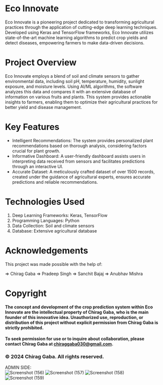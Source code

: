 # Eco Innovate
Eco Innovate is a pioneering project dedicated to transforming agricultural practices through the application of cutting-edge deep learning techniques. Developed using Keras and TensorFlow frameworks, Eco Innovate utilizes state-of-the-art machine learning algorithms to predict crop yields and detect diseases, empowering farmers to make data-driven decisions.

# Project Overview
Eco Innovate employs a blend of soil and climate sensors to gather environmental data, including soil pH, temperature, humidity, sunlight exposure, and moisture levels. Using AI/ML algorithms, the software analyzes this data and compares it with an extensive database of information on various fruits and plants. This system provides actionable insights to farmers, enabling them to optimize their agricultural practices for better yield and disease management.

# Key Features
* Intelligent Recommendations: The system provides personalized plant recommendations based on thorough analysis, considering factors crucial for plant growth.
* Informative Dashboard: A user-friendly dashboard assists users in interpreting data received from sensors and facilitates predictions through an interactive UI.
* Accurate Dataset: A meticulously crafted dataset of over 1500 records, created under the guidance of agricultural experts, ensures accurate predictions and reliable recommendations.

# Technologies Used
1. Deep Learning Frameworks: Keras, TensorFlow
2. Programming Languages: Python
3. Data Collection: Soil and climate sensors
4. Database: Extensive agricultural database

# Acknowledgements
This project was made possible with the help of:

=> Chirag Gaba
=> Pradeep Singh
=> Sanchit Bajaj
=> Anubhav Mishra

# Copyright
**The concept and development of the crop prediction system within Eco Innovate are the intellectual property of Chirag Gaba, who is the main founder of this innovative idea. Unauthorized use, reproduction, or distribution of this project without explicit permission from Chirag Gaba is strictly prohibited.**

#### To seek permission for use or to inquire about collaboration, please contact Chirag Gaba at chiraggaba030@gmail.com.
### © 2024 Chirag Gaba. All rights reserved.



ADMIN SIDE:
<br>
![Screenshot (156)](https://github.com/sanchitbajaj123/ECO-INNOVATIVE/assets/110713000/88bc1639-d317-46fd-890b-dc8b3a99f788)
![Screenshot (157)](https://github.com/sanchitbajaj123/ECO-INNOVATIVE/assets/110713000/c11d086d-c740-41ff-85a2-37363522e679)
![Screenshot (158)](https://github.com/sanchitbajaj123/ECO-INNOVATIVE/assets/110713000/e8e2341b-e520-4caa-b947-31bf061dde5e)
![Screenshot (159)](https://github.com/sanchitbajaj123/ECO-INNOVATIVE/assets/110713000/90e33972-2285-4d2f-922e-e74db6416fc6)

